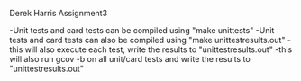 Derek Harris
Assignment3

-Unit tests and card tests can be compiled using "make unittests"
-Unit tests and card tests can also be compiled using "make unittestresults.out"
	-this will also execute each test, write the results to "unittestresults.out"
	-this will also run gcov -b on all unit/card tests and write the results to "unittestresults.out"
